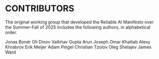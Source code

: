 # CONTRIBUTORS

The original working group that developed the Reliable AI Manifesto over the Summer-Fall of 2025 includes the following authors, in alphabetical order.

Jonas Bonér
Oli Dinov
Vaibhav Gupta
Arun Joseph
Omar Khattab
Alexy Khrabrov
Erik Meijer
Adam Pingel
Christian Tzolov
Oleg Shelajev
James Ward
